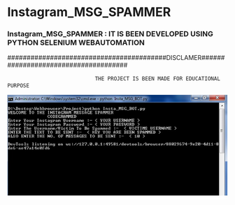 # Instagram_MSG_SPAMMER
### Instagram_MSG_SPAMMER : IT IS BEEN DEVELOPED USING PYTHON SELENIUM WEBAUTOMATION 

#########################################DISCLAMER#####################################

                                THE PROJECT IS BEEN MADE FOR EDUCATIONAL PURPOSE
<img src='Images/Insta_Spam1.jpg' width=1000>
